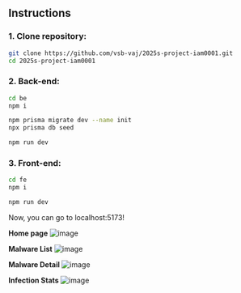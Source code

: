 ## Instructions

### 1. Clone repository:
```bash
git clone https://github.com/vsb-vaj/2025s-project-iam0001.git
cd 2025s-project-iam0001
```

### 2. Back-end:
```bash
cd be
npm i

npm prisma migrate dev --name init
npx prisma db seed

npm run dev
```
### 3. Front-end:
```bash
cd fe
npm i

npm run dev
```

Now, you can go to localhost:5173!

**Home page**
![image](https://github.com/user-attachments/assets/d0eb97ff-b9c9-4c60-b68e-964882bf416b)

**Malware List**
![image](https://github.com/user-attachments/assets/fdf020b2-0d67-4063-af89-c01ef6b6f650)

**Malware Detail**
![image](https://github.com/user-attachments/assets/ed4ff771-6a9c-48b4-96e1-de153f1d8808)

**Infection Stats**
![image](https://github.com/user-attachments/assets/ffad46b0-de9b-4886-a535-f5389b2d31dd)

